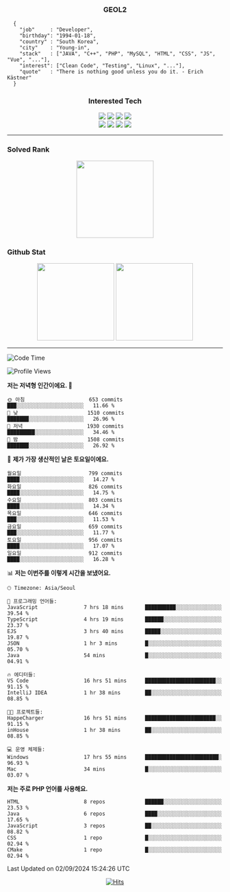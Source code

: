 <div align="center">

  ### GEOL2
</div>

```
  {
    "job"     : "Developer",
    "birthday": "1994-01-18",
    "country" : "South Korea",
    "city"    : "Young-in",
    "stack"   : ["JAVA", "C++", "PHP", "MySQL", "HTML", "CSS", "JS", "Vue", "..."],
    "interest": ["Clean Code", "Testing", "Linux", "..."], 
    "quote"   : "There is nothing good unless you do it. - Erich Kästner"
  }
  ```
  
<div align="center">
  
  ### Interested Tech
  
  <img src="https://img.shields.io/badge/CodeIgniter4-E34F26?style=flat-square&logo=codeigniter&logoColor=white">
    <img src="https://img.shields.io/badge/Laravel-F05340?style=flat-square&logo=Laravel&logoColor=white">
  <img src="https://img.shields.io/badge/SpringBoot-6DB33F?style=flat-square&logo=SpringBoot&logoColor=white">
  <img src="https://img.shields.io/badge/Express-000000?style=flat-square&logo=Express&logoColor=white">
  <br>
  <img src="https://img.shields.io/badge/Three.js-000000?style=flat-square&logo=Three.js&logoColor=white">
  <img src="https://img.shields.io/badge/JavaScript-F7DF1E?style=flat-square&logo=JavaScript&logoColor=black">
  <img src="https://img.shields.io/badge/TypeScript-007acc?style=flat-square&logo=TypeScript&logoColor=black">
  <img src="https://img.shields.io/badge/MySQL-4479A1?style=flat-square&logo=mysql&logoColor=white"><br>

</div>

------------

  ### Solved Rank
  
  <div align="center">
    <img height="180em" src="https://mazassumnida.wtf/api/v2/generate_badge?boj=geol2">
  </div>
  
  ### Github Stat 
  <div align="center">
    <img height="180em" src="https://github-readme-stats-git-masterrstaa-rickstaa.vercel.app/api?username=geol2&show_icons=true&theme=dark">
    <img height="180em" src="https://github-readme-stats-git-masterrstaa-rickstaa.vercel.app/api/top-langs/?username=geol2&show_icons=true&hide=css,scss,html&layout=compact&theme=dark&count_private=true&langs_count=8">
  </div>
  
------------

<!--START_SECTION:waka-->
![Code Time](http://img.shields.io/badge/Code%20Time-3%2C136%20hrs%2031%20mins-blue)

![Profile Views](http://img.shields.io/badge/Profile%20Views-140-blue)

**저는 저녁형 인간이에요. 🦉** 

```text
🌞 아침                     653 commits         ███░░░░░░░░░░░░░░░░░░░░░░   11.66 % 
🌆 낮　                     1510 commits        ███████░░░░░░░░░░░░░░░░░░   26.96 % 
🌃 저녁                     1930 commits        █████████░░░░░░░░░░░░░░░░   34.46 % 
🌙 밤　                     1508 commits        ███████░░░░░░░░░░░░░░░░░░   26.92 % 
```
📅 **제가 가장 생산적인 날은 토요일이에요.** 

```text
월요일                      799 commits         ████░░░░░░░░░░░░░░░░░░░░░   14.27 % 
화요일                      826 commits         ████░░░░░░░░░░░░░░░░░░░░░   14.75 % 
수요일                      803 commits         ████░░░░░░░░░░░░░░░░░░░░░   14.34 % 
목요일                      646 commits         ███░░░░░░░░░░░░░░░░░░░░░░   11.53 % 
금요일                      659 commits         ███░░░░░░░░░░░░░░░░░░░░░░   11.77 % 
토요일                      956 commits         ████░░░░░░░░░░░░░░░░░░░░░   17.07 % 
일요일                      912 commits         ████░░░░░░░░░░░░░░░░░░░░░   16.28 % 
```


📊 **저는 이번주를 이렇게 시간을 보냈어요.** 

```text
🕑︎ Timezone: Asia/Seoul

💬 프로그래밍 언어들: 
JavaScript               7 hrs 18 mins       ██████████░░░░░░░░░░░░░░░   39.54 % 
TypeScript               4 hrs 19 mins       ██████░░░░░░░░░░░░░░░░░░░   23.37 % 
EJS                      3 hrs 40 mins       █████░░░░░░░░░░░░░░░░░░░░   19.87 % 
JSON                     1 hr 3 mins         █░░░░░░░░░░░░░░░░░░░░░░░░   05.70 % 
Java                     54 mins             █░░░░░░░░░░░░░░░░░░░░░░░░   04.91 % 

🔥 에디터들: 
VS Code                  16 hrs 51 mins      ███████████████████████░░   91.15 % 
IntelliJ IDEA            1 hr 38 mins        ██░░░░░░░░░░░░░░░░░░░░░░░   08.85 % 

🐱‍💻 프로젝트들: 
HappeCharger             16 hrs 51 mins      ███████████████████████░░   91.15 % 
inHouse                  1 hr 38 mins        ██░░░░░░░░░░░░░░░░░░░░░░░   08.85 % 

💻 운영 체제들: 
Windows                  17 hrs 55 mins      ████████████████████████░   96.93 % 
Mac                      34 mins             █░░░░░░░░░░░░░░░░░░░░░░░░   03.07 % 
```

**저는 주로 PHP 언어를 사용해요.** 

```text
HTML                     8 repos             ██████░░░░░░░░░░░░░░░░░░░   23.53 % 
Java                     6 repos             ████░░░░░░░░░░░░░░░░░░░░░   17.65 % 
JavaScript               3 repos             ██░░░░░░░░░░░░░░░░░░░░░░░   08.82 % 
CSS                      1 repo              █░░░░░░░░░░░░░░░░░░░░░░░░   02.94 % 
CMake                    1 repo              █░░░░░░░░░░░░░░░░░░░░░░░░   02.94 % 
```




 Last Updated on 02/09/2024 15:24:26 UTC
<!--END_SECTION:waka-->

<div align="center">
  
  [![Hits](https://hits.seeyoufarm.com/api/count/incr/badge.svg?url=https%3A%2F%2Fgithub.com%2Fgeol2&count_bg=%2379C83D&title_bg=%23555555&icon=myspace.svg&icon_color=%23E7E7E7&title=hits&edge_flat=false)](https://hits.seeyoufarm.com)
  
</div>

<!--
**Geol2/Geol2** is a ✨ _special_ ✨ repository because its `README.md` (this file) appears on your GitHub profile.

Here are some ideas to get you started:
- 🔭 I’m currently working on ...
- 🌱 I’m currently learning ...
- 👯 I’m looking to collaborate on ...
- 🤔 I’m looking for help with ...
- 💬 Ask me about ...
- 📫 How to reach me: ...
- 😄 Pronouns: ...
- ⚡ Fun fact: ...
-->
